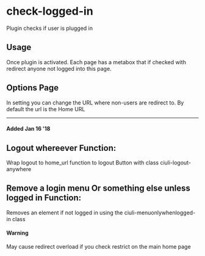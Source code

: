# check-logged-in

Plugin checks if user is plugged in

## Usage
Once plugin is activated. Each page has a metabox that if checked with redirect anyone not logged into this page.

## Options Page
In setting you can change the URL where non-users are redirect to. By default the url is the Home URL

_____
#### Added Jan 16 '18

## Logout whereever Function:

Wrap logout to home_url function to logout
Button with class ciuli-logout-anywhere

## Remove a login menu Or something else unless logged in Function:

Removes an element if not logged in using the
ciuli-menuonlywhenlogged-in class


#### Warning
May cause redirect overload if you check restrict on the main home page